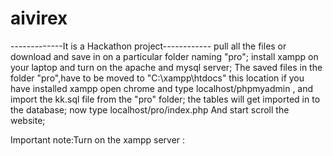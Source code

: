 # aivirex
-------------It is a Hackathon project------------
pull all the files or download and save in on a particular folder naming "pro";
install xampp on your laptop and turn on the apache and mysql server;
The saved files in the folder "pro",have to be moved to "C:\xampp\htdocs" this location if you have installed xampp
open chrome and type localhost/phpmyadmin , and import the kk.sql file from the "pro" folder;
the tables will get imported in to the database;
now type localhost/pro/index.php
And start scroll the website;

Important note:Turn on the xampp server :
